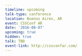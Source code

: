 ```yaml
---
timeline: upcoming
talk-type: conference
location: Buenos Aires, AR
event: CSSConf AR
date: '2016-08-07'
upcoming: true
hidden: true
talk: TBD
event-link: http://cssconfar.com/
---
```

